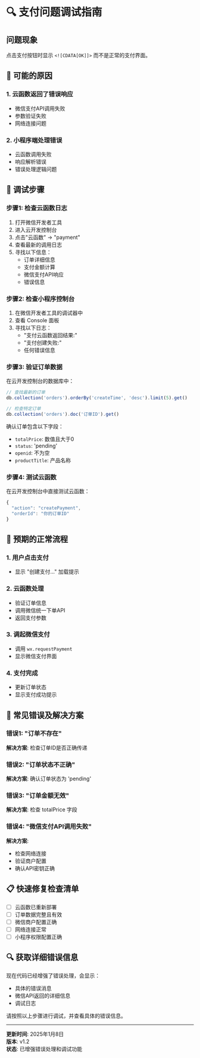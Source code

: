 # 🔍 支付问题调试指南

## 问题现象
点击支付按钮时显示 `<![CDATA[OK]]>` 而不是正常的支付界面。

## 🚨 可能的原因

### 1. 云函数返回了错误响应
- 微信支付API调用失败
- 参数验证失败
- 网络连接问题

### 2. 小程序端处理错误
- 云函数调用失败
- 响应解析错误
- 错误处理逻辑问题

## 🔧 调试步骤

### 步骤1: 检查云函数日志
1. 打开微信开发者工具
2. 进入云开发控制台
3. 点击"云函数" -> "payment"
4. 查看最新的调用日志
5. 寻找以下信息：
   - 订单详细信息
   - 支付金额计算
   - 微信支付API响应
   - 错误信息

### 步骤2: 检查小程序控制台
1. 在微信开发者工具的调试器中
2. 查看 Console 面板
3. 寻找以下日志：
   - "支付云函数返回结果:"
   - "支付创建失败:"
   - 任何错误信息

### 步骤3: 验证订单数据
在云开发控制台的数据库中：
```javascript
// 查找最新的订单
db.collection('orders').orderBy('createTime', 'desc').limit(5).get()

// 检查特定订单
db.collection('orders').doc('订单ID').get()
```

确认订单包含以下字段：
- `totalPrice`: 数值且大于0
- `status`: 'pending'
- `openid`: 不为空
- `productTitle`: 产品名称

### 步骤4: 测试云函数
在云开发控制台中直接测试云函数：
```javascript
{
  "action": "createPayment",
  "orderId": "你的订单ID"
}
```

## 🎯 预期的正常流程

### 1. 用户点击支付
- 显示 "创建支付..." 加载提示

### 2. 云函数处理
- 验证订单信息
- 调用微信统一下单API
- 返回支付参数

### 3. 调起微信支付
- 调用 `wx.requestPayment`
- 显示微信支付界面

### 4. 支付完成
- 更新订单状态
- 显示支付成功提示

## 🚨 常见错误及解决方案

### 错误1: "订单不存在"
**解决方案**: 检查订单ID是否正确传递

### 错误2: "订单状态不正确"
**解决方案**: 确认订单状态为 'pending'

### 错误3: "订单金额无效"
**解决方案**: 检查 totalPrice 字段

### 错误4: "微信支付API调用失败"
**解决方案**: 
- 检查网络连接
- 验证商户配置
- 确认API密钥正确

## 📋 快速修复检查清单

- [ ] 云函数已重新部署
- [ ] 订单数据完整且有效
- [ ] 微信商户配置正确
- [ ] 网络连接正常
- [ ] 小程序权限配置正确

## 🔍 获取详细错误信息

现在代码已经增强了错误处理，会显示：
- 具体的错误消息
- 微信API返回的详细信息
- 调试日志

请按照以上步骤进行调试，并查看具体的错误信息。

---

**更新时间**: 2025年1月8日  
**版本**: v1.2  
**状态**: 已增强错误处理和调试功能
